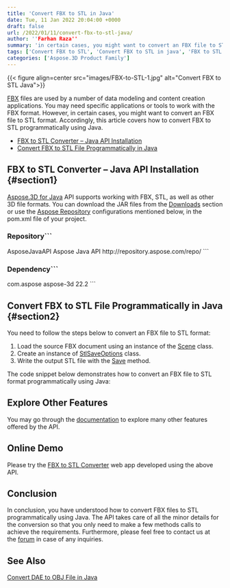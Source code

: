 ```yaml
---
title: 'Convert FBX to STL in Java'
date: Tue, 11 Jan 2022 20:04:00 +0000
draft: false
url: /2022/01/11/convert-fbx-to-stl-java/
author: ''Farhan Raza''
summary: 'in certain cases, you might want to convert an FBX file to STL format. Accordingly, this article covers **how to convert FBX to STL programmatically using Java.**'
tags: ['Convert FBX to STL', 'Convert FBX to STL in java', 'FBX to STL', 'Java convert FBX to STL']
categories: ['Aspose.3D Product Family']
---
```




{{< figure align=center src="images/FBX-to-STL-1.jpg" alt="Convert FBX to STL Java">}}


[FBX][1] files are used by a number of data modeling and content creation applications. You may need specific applications or tools to work with the FBX format. However, in certain cases, you might want to convert an FBX file to STL format. Accordingly, this article covers how to convert FBX to STL programmatically using Java.

*   [FBX to STL Converter – Java API Installation][2]
*   [Convert FBX to STL File Programmatically in Java][3]

## FBX to STL Converter – Java API Installation {#section1}

[Aspose.3D for Java][4] API supports working with FBX, STL, as well as other 3D file formats. You can download the JAR files from the [Downloads][5] section or use the [Aspose Repository][6] configurations mentioned below, in the pom.xml file of your project.

### Repository```
 <repositories>
    <repository>
        <id>AsposeJavaAPI</id>
        <name>Aspose Java API</name>
        <url>http://repository.aspose.com/repo/</url>
    </repository>
</repositories>
```

### Dependency```
 <dependencies>
    <dependency>
        <groupId>com.aspose</groupId>
        <artifactId>aspose-3d</artifactId>
        <version>22.2</version>
    </dependency>
</dependencies>
```

## Convert FBX to STL File Programmatically in Java {#section2}

You need to follow the steps below to convert an FBX file to STL format:

1.  Load the source FBX document using an instance of the [Scene][7] class.
2.  Create an instance of [StlSaveOptions][8] class.
3.  Write the output STL file with the [Save][9] method.

The code snippet below demonstrates how to convert an FBX file to STL format programmatically using Java:



## Explore Other Features

You may go through the [documentation][10] to explore many other features offered by the API.

## Online Demo

Please try the [FBX to STL Converter][11] web app developed using the above API.

## Conclusion

In conclusion, you have understood how to convert FBX files to STL programmatically using Java. The API takes care of all the minor details for the conversion so that you only need to make a few methods calls to achieve the requirements. Furthermore, please feel free to contact us at the [forum][12] in case of any inquiries.

## See Also

[Convert DAE to OBJ File in Java][13]




[1]: https://docs.fileformat.com/3d/fbx/
[2]: #section1
[3]: #section2
[4]: https://products.aspose.com/3d/java
[5]: https://downloads.aspose.com/3d/java
[6]: https://repository.aspose.com/webapp/#/artifacts/browse/tree/General/repo/com/aspose/aspose-3d
[7]: https://apireference.aspose.com/3d/java/com.aspose.threed/scene
[8]: https://apireference.aspose.com/3d/java/com.aspose.threed/StlSaveOptions
[9]: https://apireference.aspose.com/3d/java/com.aspose.threed/Scene#save-java.lang.String-com.aspose.threed.FileFormat-
[10]: https://docs.aspose.com/3d/java/
[11]: https://products.aspose.app/3d/conversion/fbx-to-stl
[12]: https://forum.aspose.com/c/3d
[13]: https://blog.aspose.com/2021/12/15/convert-dae-to-obj-java/




